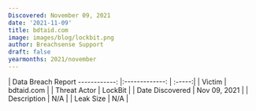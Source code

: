 ```yaml
---
Discovered: November 09, 2021
date: '2021-11-09'
title: bdtaid.com
image: images/blog/lockbit.png
author: Breachsense Support
draft: false
yearmonths: 2021/november
---
```



| Data Breach Report
------------:   |:-------------:    | :-----:|
| Victim    | bdtaid.com      | 
| Threat Actor    | LockBit      | 
| Date Discovered    | Nov 09, 2021      | 
| Description    | N/A      | 
| Leak Size    | N/A      | 

